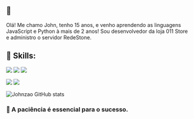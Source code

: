 ## 🤗
Olá! Me chamo John, tenho 15 anos, e venho aprendendo as linguagens JavaScript e Python à mais de 2 anos! Sou desenvolvedor da loja 011 Store e administro o servidor RedeStone.

## 📄 Skills:
![](https://img.shields.io/badge/Python-14354C?style=for-the-badge&logo=python&logoColor=white) ![](https://img.shields.io/badge/JavaScript-323330?style=for-the-badge&logo=javascript&logoColor=F7DF1E) ![](https://img.shields.io/badge/Node.js-43853D?style=for-the-badge&logo=node.js&logoColor=white) 

![](https://img.shields.io/badge/MongoDB-4EA94B?style=for-the-badge&logo=mongodb&logoColor=white) ![](https://img.shields.io/badge/SQLite-07405E?style=for-the-badge&logo=sqlite&logoColor=white)

![Johnzao GitHub stats](https://github-readme-stats.vercel.app/api?username=Johnzao&show_icons=true&theme=dracula)


### 📝 A paciência é essencial para o sucesso.
